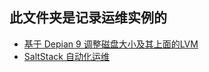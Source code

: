 ## 此文件夹是记录运维实例的
+ [基于 Depian 9 调整磁盘大小及其上面的LVM](Resize_disk_and_LVM.md)
+ [SaltStack 自动化运维](SaltStack/)
